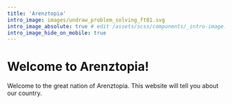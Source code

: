 ```yaml
---
title: 'Arenztopia'
intro_image: images/undraw_problem_solving_ft81.svg
intro_image_absolute: true # edit /assets/scss/components/_intro-image.scss for full control
intro_image_hide_on_mobile: true
---
```


# Welcome to Arenztopia!

Welcome to the great nation of Arenztopia. This website will tell you about our country. 
